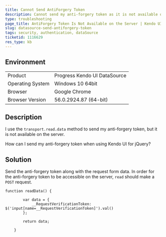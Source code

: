 ```yaml
---
title: Cannot Send AntiForgery Token
description: Cannot send my anti-forgery token as it is not available on the server. 
type: troubleshooting
page_title: AntiForgery Token Is Not Available on the Server | Kendo UI DataSource
slug: datasource-send-antiforgery-token
tags: security, authentication, dataSource
ticketid: 1116629
res_type: kb
---
```


## Environment

<table>
 <tr>
  <td>Product</td>
  <td>Progress Kendo UI DataSource</td>
 </tr>
 <tr>
  <td>Operating System</td>
  <td>Windows 10 64bit</td>
 </tr>
 <tr>
  <td>Browser</td>
  <td>Google Chrome</td>
 </tr>
 <tr>
  <td>Browser Version</td>
  <td>56.0.2924.87 (64-bit)</td>
 </tr>
</table>


## Description

I use the `transport.read.data` method to send my anti-forgery token, but it is not available on the server.

How can I send my anti-forgery token when using Kendo UI for jQuery?

## Solution

Send the anti-forgery token along with the request form data. In order for the anti-forgery token to be accessible on the server, `read` should make a `POST` request.

```
function readData() {

        var data = {
            __RequestVerificationToken: $('input[name=__RequestVerificationToken]').val()
        };

        return data;

    }

```
